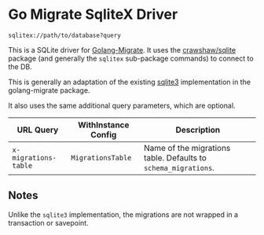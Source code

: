 # Go Migrate SqliteX Driver

`sqlitex://path/to/database?query`

This is a SQLite driver for [Golang-Migrate](https://github.com/golang-migrate/migrate). It uses the [crawshaw/sqlite](https://github.com/crawshaw/sqlite) package (and generally the `sqlitex` sub-package commands) to connect to the DB.

This is generally an adaptation of the existing [sqlite3](https://github.com/golang-migrate/migrate/tree/master/database/sqlite3) implementation in the golang-migrate package.

It also uses the same additional query parameters, which are optional.

| URL Query  | WithInstance Config | Description |
|------------|---------------------|-------------|
| `x-migrations-table` | `MigrationsTable` | Name of the migrations table.  Defaults to `schema_migrations`. |

## Notes

Unlike the `sqlite3` implementation, the migrations are not wrapped in a transaction or savepoint.